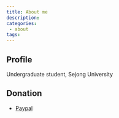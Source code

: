 ```yaml
---
title: About me
description:
categories:
 - about
tags:
---
```


## Profile

Undergraduate student, Sejong University


## Donation

* [Paypal](https://paypal.me/bunseokbot)

